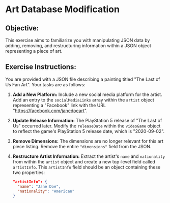 # Art Database Modification

## Objective:

This exercise aims to familiarize you with manipulating JSON data by adding, removing, and restructuring information within a JSON object representing a piece of art.


## Exercise Instructions:

You are provided with a JSON file describing a painting titled "The Last of Us Fan Art". Your tasks are as follows:

1. **Add a New Platform:**  Include a new social media platform for the artist. Add an entry to the `socialMediaLinks` array within the `artist` object representing a "Facebook" link with the URL "https://facebook.com/janedoeart".
2. **Update Release Information:** The PlayStation 5 release of "The Last of Us" occurred later. Modify the `releaseDate`  within the `videoGame` object to reflect the game's PlayStation 5 release date, which is "2020-09-02". 
3. **Remove Dimensions:** The dimensions are no longer relevant for this art piece listing. Remove the entire `"dimensions"` field from the JSON.
4. **Restructure Artist Information:** Extract the artist's `name` and `nationality`  from within the `artist` object and create a new top-level field called `artistInfo`. This `artistInfo` field should be an object containing these two properties:

    ```json
    "artistInfo": {
      "name": "Jane Doe",
      "nationality": "American"
    }
    ```



